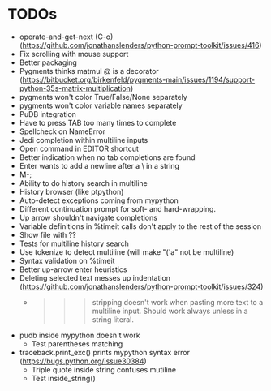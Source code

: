 # TODOs

- operate-and-get-next (C-o) (https://github.com/jonathanslenders/python-prompt-toolkit/issues/416)
- Fix scrolling with mouse support
- Better packaging
- Pygments thinks matmul @ is a decorator (https://bitbucket.org/birkenfeld/pygments-main/issues/1194/support-python-35s-matrix-multiplication)
- pygments won't color True/False/None separately
- pygments won't color variable names separately
- PuDB integration
- Have to press TAB too many times to complete
- Spellcheck on NameError
- Jedi completion within multiline inputs
- Open command in EDITOR shortcut
- Better indication when no tab completions are found
 - Enter wants to add a newline after a \ in a string
- M-;
- Ability to do history search in multiline
- History browser (like ptpython)
- Auto-detect exceptions coming from mypython
- Different continuation prompt for soft- and hard-wrapping.
- Up arrow shouldn't navigate completions
- Variable definitions in %timeit calls don't apply to the rest of the session
- Show file with ??
- Tests for multiline history search
 - Use tokenize to detect multiline (will make "('a" not be multiline)
- Syntax validation on %timeit
- Better up-arrow enter heuristics
- Deleting selected text messes up indentation (https://github.com/jonathanslenders/python-prompt-toolkit/issues/324)
  - >>> stripping doesn't work when pasting more text to a multiline input.
    Should work always unless in a string literal.
- pudb inside mypython doesn't work
  - Test parentheses matching
- traceback.print_exc() prints mypython syntax error (https://bugs.python.org/issue30384)
  - Triple quote inside string confuses mutiline
  - Test inside_string()
